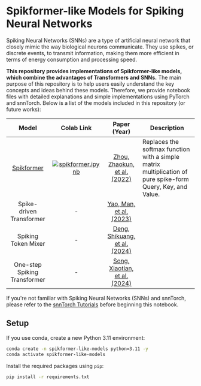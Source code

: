# Spikformer-like Models for Spiking Neural Networks

Spiking Neural Networks (SNNs) are a type of artificial neural network that closely mimic the way biological neurons communicate. They use spikes, or discrete events, to transmit information, making them more efficient in terms of energy consumption and processing speed.

**This repository provides implementations of Spikformer-like models, which combine the advantages of Transformers and SNNs.** The main purpose of this repository is to help users easily understand the key concepts and ideas behind these models. Therefore, we provide notebook files with detailed explanations and simple implementations using PyTorch and snnTorch. Below is a list of the models included in this repository (or future works):

|Model|Colab Link|Paper (Year)|Description|
|:---:|:---:|:---:|---|
|[Spikformer](spikformer.ipynb)|[![spikformer.ipynb](https://colab.research.google.com/assets/colab-badge.svg)](https://colab.research.google.com/github/DevSlem/spikformer-like-models/blob/main/spikformer.ipynb)|[Zhou, Zhaokun, et al. (2022)](https://arxiv.org/abs/2209.15425)|Replaces the softmax function with a simple matrix multiplication of pure spike-form Query, Key, and Value.|
|Spike-driven Transformer|-|[Yao, Man, et al. (2023)](https://arxiv.org/abs/2307.01694)|
|Spiking Token Mixer|-|[Deng, Shikuang, et al. (2024)](https://proceedings.neurips.cc/paper_files/paper/2024/hash/e8c20cafe841cba3e31a17488dc9c3f1-Abstract-Conference.html)|
|One-step Spiking Transformer|-|[Song, Xiaotian, et al. (2024)](https://www.ijcai.org/proceedings/2024/348)|

If you're not familiar with Spiking Neural Networks (SNNs) and snnTorch, please refer to the [snnTorch Tutorials](https://snntorch.readthedocs.io/en/latest/tutorials/index.html) before beginning this notebook.

## Setup

If you use conda, create a new Python 3.11 environment:

```bash
conda create -n spikformer-like-models python=3.11 -y
conda activate spikformer-like-models
```

Install the required packages using `pip`:

```bash
pip install -r requirements.txt
```
